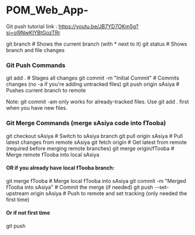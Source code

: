 ﻿# POM_Web_App-
Git push tutorial link : https://youtu.be/JB7YD7OKm5g?si=ol9NwKlYBtGozTRr

git branch       # Shows the current branch (with * next to it)
git status       # Shows branch and file changes


### Git Push Commands 
git add .                                      # Stages all changes
git commit -m "Initial Commit"                 # Commits changes (no -a if you're adding untracked files)
git push origin sAsiya                         # Pushes current branch to remote

Note: git commit -am only works for already-tracked files. Use git add . first when you have new files.

### Git Merge Commands (merge sAsiya code into fTooba)
git checkout sAsiya                            # Switch to sAsiya branch
git pull origin sAsiya                         # Pull latest changes from remote sAsiya
git fetch origin                               # Get latest from remote (required before merging remote branches)
git merge origin/fTooba                        # Merge remote fTooba into local sAsiya
#### OR if you already have local fTooba branch:
git merge fTooba                               # Merge local fTooba into sAsiya
git commit -m "Merged fTooba into sAsiya"      # Commit the merge (if needed)
git push --set-upstream origin sAsiya          # Push to remote and set tracking (only needed the first time)
#### Or if not first time 
git push

